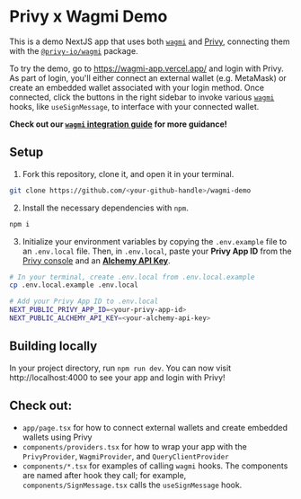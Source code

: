 # Privy x Wagmi Demo

This is a demo NextJS app that uses both [`wagmi`](https://wagmi.sh/) and [Privy](https://www.privy.io/), connecting them with the [`@privy-io/wagmi`](https://www.npmjs.com/package/@privy-io/wagmi) package.

To try the demo, go to https://wagmi-app.vercel.app/ and login with Privy. As part of login, you'll either connect an external wallet (e.g. MetaMask) or create an embedded wallet associated with your login method. Once connected, click the buttons in the right sidebar to invoke various [`wagmi`](https://wagmi.sh/) hooks, like `useSignMessage`, to interface with your connected wallet.

**Check out our [`wagmi` integration guide](https://docs.privy.io/guide/guides/wagmi) for more guidance!**

## Setup

1. Fork this repository, clone it, and open it in your terminal.
```sh
git clone https://github.com/<your-github-handle>/wagmi-demo
```

2. Install the necessary dependencies with `npm`.
```sh
npm i
```

3. Initialize your environment variables by copying the `.env.example` file to an `.env.local` file. Then, in `.env.local`, paste your **Privy App ID** from the [Privy console](https://console.privy.io) and an [**Alchemy API Key**](https://www.alchemy.com/).
```sh
# In your terminal, create .env.local from .env.local.example
cp .env.local.example .env.local

# Add your Privy App ID to .env.local
NEXT_PUBLIC_PRIVY_APP_ID=<your-privy-app-id>
NEXT_PUBLIC_ALCHEMY_API_KEY=<your-alchemy-api-key>
```

## Building locally

In your project directory, run `npm run dev`. You can now visit http://localhost:4000 to see your app and login with Privy!

## Check out:
- `app/page.tsx` for how to connect external wallets and create embedded wallets using Privy
- `components/providers.tsx` for how to wrap your app with the `PrivyProvider`, `WagmiProvider`, and `QueryClientProvider`
- `components/*.tsx` for examples of calling `wagmi` hooks. The components are named after hook they call; for example, `components/SignMessage.tsx` calls the `useSignMessage` hook.
